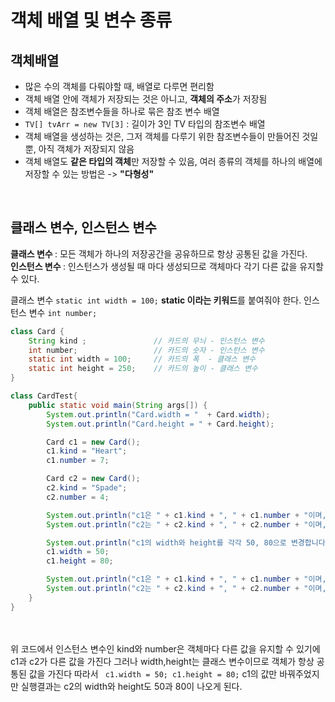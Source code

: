 # 객체 배열 및 변수 종류
## 객체배열
- 많은 수의 객체를 다뤄야할 때, 배열로 다루면 편리함
- 객체 배열 안에 객체가 저장되는 것은 아니고, **객체의 주소**가 저장됨
- 객체 배열은 참조변수들을 하나로 묶은 참조 변수 배열
- ```TV[] tvArr = new TV[3]``` : 길이가 3인 TV 타입의 참조변수 배열
- 객체 배열을 생성하는 것은, 그저 객체를 다루기 위한 참조변수들이 만들어진 것일 뿐, 아직 객체가 저장되지 않음
- 객체 배열도 **같은 타입의 객체**만 저장할 수 있음, 여러 종류의 객체를 하나의 배열에 저장할 수 있는 방법은 -> <b>"다형성"</b>
<br>

## 클래스 변수, 인스턴스 변수 
<b> 클래스 변수 </b> : 모든 객체가 하나의 저장공간을 공유하므로 항상 공통된 값을 가진다.  <br>
<b> 인스턴스 변수 </b> : 인스턴스가 생성될 때 마다 생성되므로 객체마다 각기 다른 값을 유지할 수 있다.

클래스 변수 ```static int width = 100;``` **static 이라는 키워드**를 붙여줘야 한다.
인스턴스 변수 ```int number;``` 

```java
class Card {
    String kind ;				// 카드의 무늬 - 인스턴스 변수
    int number;				    // 카드의 숫자 - 인스턴스 변수
    static int width = 100;		// 카드의 폭  - 클래스 변수
    static int height = 250;	// 카드의 높이 - 클래스 변수
}

class CardTest{
    public static void main(String args[]) {
        System.out.println("Card.width = "  + Card.width);
        System.out.println("Card.height = " + Card.height);

        Card c1 = new Card();
        c1.kind = "Heart";
        c1.number = 7;

        Card c2 = new Card();
        c2.kind = "Spade";
        c2.number = 4;

        System.out.println("c1은 " + c1.kind + ", " + c1.number + "이며, 크기는 (" + c1.width + ", " + c1.height + ")" );
        System.out.println("c2는 " + c2.kind + ", " + c2.number + "이며, 크기는 (" + c2.width + ", " + c2.height + ")" );

        System.out.println("c1의 width와 height를 각각 50, 80으로 변경합니다.");
        c1.width = 50;
        c1.height = 80;

        System.out.println("c1은 " + c1.kind + ", " + c1.number + "이며, 크기는 (" + c1.width + ", " + c1.height + ")" );
        System.out.println("c2는 " + c2.kind + ", " + c2.number + "이며, 크기는 (" + c2.width + ", " + c2.height + ")" );
    }
}
```

<br><br>
위 코드에서 인스턴스 변수인 kind와 number은 객체마다 다른 값을 유지할 수 있기에 c1과 c2가 다른 값을 
가진다 그러나
width,height는 클래스 변수이므로 객체가 항상 공통된 값을 가진다
따라서 ``` c1.width = 50; c1.height = 80;``` c1의 값만 바꿔주었지만 실행결과는 c2의 width와 height도 
50과 80이 나오게 된다.
